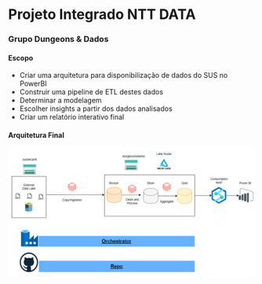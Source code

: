 # Projeto Integrado NTT DATA
### Grupo Dungeons & Dados <br>

#### Escopo
- Criar uma arquitetura para disponibilização de dados do SUS no PowerBI
- Construir uma pipeline de ETL destes dados
- Determinar a modelagem
- Escolher insights a partir dos dados analisados
- Criar um relatório interativo final

#### Arquitetura Final
![alt text](https://github.com/victoriavfreire/projeto-integrado/blob/main/arquitetura.png?raw=true)
